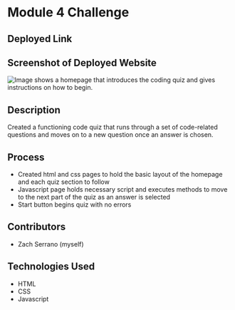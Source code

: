 # Module 4 Challenge

## Deployed Link


## Screenshot of Deployed Website
![Image shows a homepage that introduces the coding quiz and gives instructions on how to begin.]()

## Description
Created a functioning code quiz that runs through a set of code-related questions and moves on to a new question once an answer is chosen.  

## Process
- Created html and css pages to hold the basic layout of the homepage and each quiz section to follow
- Javascript page holds necessary script and executes methods to move to the next part of the quiz as an answer is selected
- Start button begins quiz with no errors

## Contributors
- Zach Serrano (myself)

## Technologies Used
- HTML
- CSS
- Javascript
